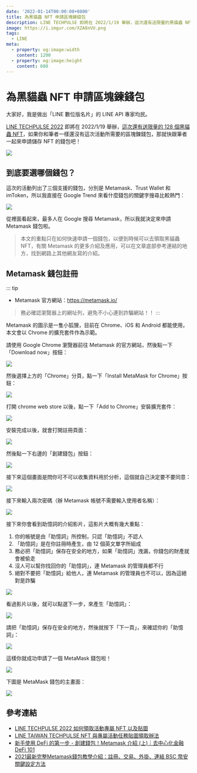 ```yaml
---
date: '2022-01-14T00:00:00+0800'
title: 為黑貓蟲 NFT 申請區塊鍊錢包
description: LINE TECHPULSE 即將在 2022/1/19 舉辦，這次還有送限量的黑貓蟲 NFT，快跟筆者一起來申請儲存 NFT 的錢包吧！
image: https://i.imgur.com/XZA8nVU.png
tags:
  - LINE
meta:
  - property: og:image:width
    content: 1200
  - property: og:image:height
    content: 600
---
```

# 為黑貓蟲 NFT 申請區塊鍊錢包

大家好，我是做出「LINE 數位版名片」的 LINE API 專家均民。

[LINE TECHPULSE 2022](https://techpulse.line.me/) 即將在 2022/1/19 舉辦，[這次還有送限量的 128 個黑貓蟲 NFT](https://event-web.line.me/ectw/v2/article/l2lQ1a0)，如果你和筆者一樣還沒有這次活動所需要的區塊鍊錢包，那就快跟筆者一起來申請儲存 NFT 的錢包吧！

![](https://i.imgur.com/V06VihJ.jpeg)

## 到底要選哪個錢包？

這次的活動列出了三個支援的錢包，分別是 Metamask、Trust Wallet 和 imToken，所以我直接在 Google Trend 來看什麼錢包的關鍵字搜尋比較熱門：

![](https://i.imgur.com/5nlGfP4.png)

從裡面看起來，最多人在 Google 搜尋 Metamask，所以我就決定來申請 Metamask 錢包啦。

> 本文的重點只在如何快速申請一個錢包，以便到時候可以去領取黑貓蟲 NFT，有關 Metamask 的更多介紹及應用，可以在文章底部參考連結的地方，找到網路上其他網友寫的介紹。

## Metamask 錢包註冊

::: tip
* Metamask 官方網站：<https://metamask.io/>
> 務必確認瀏覽器上的網址列，避免不小心連到詐騙網站！！
:::

Metamask 的圖示是一隻小狐狸，目前在 Chrome、iOS 和 Android 都能使用，本文會以 Chrome 的擴充套件作為示範。

請使用 Google Chrome 瀏覽器前往 Metamask 的官方網站，然後點一下「Download now」按鈕：

![](https://i.imgur.com/qpCUGHI.png)

然後選擇上方的「Chrome」分頁，點一下「Install MetaMask for Chrome」按鈕：

![](https://i.imgur.com/XIfsxke.png)

打開 chrome web store 以後，點一下「Add to Chrome」安裝擴充套件：

![](https://i.imgur.com/PYokfj2.png)

安裝完成以後，就會打開註冊頁面：

![](https://i.imgur.com/rbCUChs.png)

然後點一下右邊的「創建錢包」按鈕：

![](https://i.imgur.com/i4TFqSo.png)

接下來這個畫面是問你可不可以收集資料用於分析，這個就自己決定要不要同意：

![](https://i.imgur.com/wmtMoIY.png)

接下來輸入兩次密碼（辦 Metamask 帳號不需要輸入使用者名稱）：

![](https://i.imgur.com/lQtPhTT.png)

接下來你會看到助憶詞的介紹影片，這影片大概有幾大重點：

1. 你的帳號是由「助憶詞」所控制，只認「助憶詞」不認人
2. 「助憶詞」是在你註冊時產生，由 12 個英文單字所組成
3. 務必把「助憶詞」保存在安全的地方，如果「助憶詞」洩漏，你錢包的財產就會被偷走
4. 沒人可以幫你找回你的「助憶詞」，連 Metamask 的管理員都不行
5. 絕對不要把「助憶詞」給他人，連 Metamask 的管理員也不可以，因為這絕對是詐騙

![](https://i.imgur.com/8BThz5Y.png)

看過影片以後，就可以點選下一步，來產生「助憶詞」：

![](https://i.imgur.com/fKq3dqO.png)

請把「助憶詞」保存在安全的地方，然後就按下「下一頁」，來確認你的「助憶詞」：

![](https://i.imgur.com/HtuBZ2A.png)

這樣你就成功申請了一個 MetaMask 錢包啦！

![](https://i.imgur.com/ecTzoea.png)

下圖是 MetaMask 錢包的主畫面：

![](https://i.imgur.com/kqNtydA.png)

## 參考連結

* [LINE TECHPULSE 2022 如何領取活動專屬 NFT 以及貼圖](https://engineering.linecorp.com/zh-hant/blog/line-techpulse-2022-nft/)
* [LINE TAIWAN TECHPULSE NFT 與專屬活動任務貼圖領取辦法](https://event-web.line.me/ectw/v2/article/l2lQ1a0)
* [新手使用 DeFi 的第一步 - 創建錢包！Metamask 介紹 (上)｜去中心化金融 DeFi 101](https://www.youtube.com/watch?v=HIK0tHrULpc)
* [2021最新完整Metamask錢包教學介紹：註冊、交易、外掛、連結 BSC 幣安關鍵設定方法](https://www.cool3c.com/article/162263)

